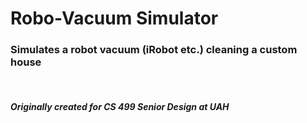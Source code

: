 # Robo-Vacuum Simulator

### Simulates a robot vacuum (iRobot etc.) cleaning a custom house

<br />

##### _Originally created for CS 499 Senior Design at UAH_
